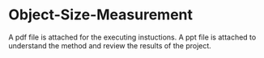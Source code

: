 # Object-Size-Measurement
A pdf file is attached for the executing instuctions. 
A ppt file is attached to understand the method and review the results of the project.
